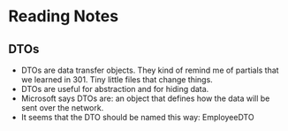 # Reading Notes

## DTOs

* DTOs are data transfer objects. They kind of remind me of partials that we learned in 301. Tiny little files that change things. 
* DTOs are useful for abstraction and for hiding data.
* Microsoft says DTOs are: an object that defines how the data will be sent over the network. 
* It seems that the DTO should be named this way: EmployeeDTO